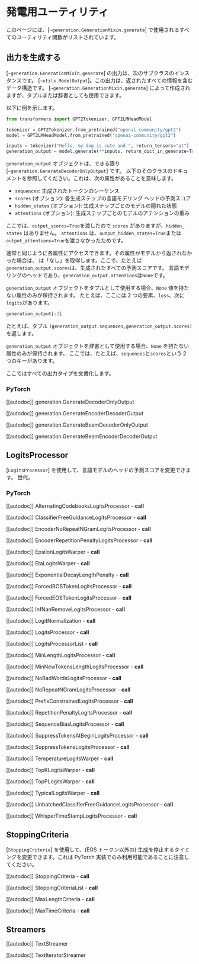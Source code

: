 <!--Copyright 2020 The HuggingFace Team. All rights reserved.

Licensed under the Apache License, Version 2.0 (the "License"); you may not use this file except in compliance with
the License. You may obtain a copy of the License at

http://www.apache.org/licenses/LICENSE-2.0

Unless required by applicable law or agreed to in writing, software distributed under the License is distributed on
an "AS IS" BASIS, WITHOUT WARRANTIES OR CONDITIONS OF ANY KIND, either express or implied. See the License for the
specific language governing permissions and limitations under the License.

⚠️ Note that this file is in Markdown but contain specific syntax for our doc-builder (similar to MDX) that may not be
rendered properly in your Markdown viewer.

-->

# 発電用ユーティリティ

このページには、[`~generation.GenerationMixin.generate`] で使用されるすべてのユーティリティ関数がリストされています。

## 出力を生成する

[`~generation.GenerationMixin.generate`] の出力は、次のサブクラスのインスタンスです。
[`~utils.ModelOutput`]。この出力は、返されたすべての情報を含むデータ構造です。
[`~generation.GenerationMixin.generate`] によって作成されますが、タプルまたは辞書としても使用できます。

以下に例を示します。

```python
from transformers import GPT2Tokenizer, GPT2LMHeadModel

tokenizer = GPT2Tokenizer.from_pretrained("openai-community/gpt2")
model = GPT2LMHeadModel.from_pretrained("openai-community/gpt2")

inputs = tokenizer("Hello, my dog is cute and ", return_tensors="pt")
generation_output = model.generate(**inputs, return_dict_in_generate=True, output_scores=True)
```

`generation_output` オブジェクトは、できる限り [`~generation.GenerateDecoderOnlyOutput`] です。
以下のそのクラスのドキュメントを参照してください。これは、次の属性があることを意味します。

- `sequences`: 生成されたトークンのシーケンス
- `scores` (オプション): 各生成ステップの言語モデリング ヘッドの予測スコア
- `hidden_​​states` (オプション): 生成ステップごとのモデルの隠れた状態
- `attentions` (オプション): 生成ステップごとのモデルのアテンションの重み

ここでは、`output_scores=True`を渡したので `scores` がありますが、`hidden_​​states` はありません。
`attentions` は、`output_hidden_​​states=True`または`output_attentions=True`を渡さなかったためです。

通常と同じように各属性にアクセスできます。その属性がモデルから返されなかった場合は、
は「なし」を取得します。ここで、たとえば`generation_output.scores`は、生成されたすべての予測スコアです。
言語モデリングのヘッドであり、`generation_output.attentions`は`None`です。

`generation_output` オブジェクトをタプルとして使用する場合、`None` 値を持たない属性のみが保持されます。
たとえば、ここには 2 つの要素、`loss`、次に`logits`があります。

```python
generation_output[:2]
```

たとえば、タプル `(generation_output.sequences,generation_output.scores)` を返します。

`generation_output` オブジェクトを辞書として使用する場合、`None` を持たない属性のみが保持されます。
ここでは、たとえば、`sequences`と`scores`という 2 つのキーがあります。

ここではすべての出力タイプを文書化します。

### PyTorch

[[autodoc]] generation.GenerateDecoderOnlyOutput

[[autodoc]] generation.GenerateEncoderDecoderOutput

[[autodoc]] generation.GenerateBeamDecoderOnlyOutput

[[autodoc]] generation.GenerateBeamEncoderDecoderOutput

## LogitsProcessor

[`LogitsProcessor`] を使用して、言語モデルのヘッドの予測スコアを変更できます。
世代。

### PyTorch

[[autodoc]] AlternatingCodebooksLogitsProcessor
    - __call__

[[autodoc]] ClassifierFreeGuidanceLogitsProcessor
    - __call__

[[autodoc]] EncoderNoRepeatNGramLogitsProcessor
    - __call__

[[autodoc]] EncoderRepetitionPenaltyLogitsProcessor
    - __call__

[[autodoc]] EpsilonLogitsWarper
    - __call__

[[autodoc]] EtaLogitsWarper
    - __call__

[[autodoc]] ExponentialDecayLengthPenalty
    - __call__

[[autodoc]] ForcedBOSTokenLogitsProcessor
    - __call__

[[autodoc]] ForcedEOSTokenLogitsProcessor
    - __call__

[[autodoc]] InfNanRemoveLogitsProcessor
    - __call__

[[autodoc]] LogitNormalization
    - __call__

[[autodoc]] LogitsProcessor
    - __call__

[[autodoc]] LogitsProcessorList
    - __call__

[[autodoc]] MinLengthLogitsProcessor
    - __call__

[[autodoc]] MinNewTokensLengthLogitsProcessor
    - __call__

[[autodoc]] NoBadWordsLogitsProcessor
    - __call__

[[autodoc]] NoRepeatNGramLogitsProcessor
    - __call__

[[autodoc]] PrefixConstrainedLogitsProcessor
    - __call__

[[autodoc]] RepetitionPenaltyLogitsProcessor
    - __call__

[[autodoc]] SequenceBiasLogitsProcessor
    - __call__

[[autodoc]] SuppressTokensAtBeginLogitsProcessor
    - __call__

[[autodoc]] SuppressTokensLogitsProcessor
    - __call__

[[autodoc]] TemperatureLogitsWarper
    - __call__

[[autodoc]] TopKLogitsWarper
    - __call__

[[autodoc]] TopPLogitsWarper
    - __call__

[[autodoc]] TypicalLogitsWarper
    - __call__

[[autodoc]] UnbatchedClassifierFreeGuidanceLogitsProcessor
    - __call__

[[autodoc]] WhisperTimeStampLogitsProcessor
    - __call__


## StoppingCriteria

[`StoppingCriteria`] を使用して、(EOS トークン以外の) 生成を停止するタイミングを変更できます。これは PyTorch 実装でのみ利用可能であることに注意してください。

[[autodoc]] StoppingCriteria
    - __call__

[[autodoc]] StoppingCriteriaList
    - __call__

[[autodoc]] MaxLengthCriteria
    - __call__

[[autodoc]] MaxTimeCriteria
    - __call__

## Streamers

[[autodoc]] TextStreamer

[[autodoc]] TextIteratorStreamer

